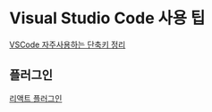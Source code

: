 # Visual Studio Code 사용 팁

[VSCode 자주사용하는 단축키 정리](https://github.com/JuJin1324/VSCode_Tips/wiki/VSCode-%EC%9E%90%EC%A3%BC%EC%82%AC%EC%9A%A9%ED%95%98%EB%8A%94-%EB%8B%A8%EC%B6%95%ED%82%A4-%EC%A0%95%EB%A6%AC)

## 플러그인
[리액트 플러그인](https://github.com/JuJin1324/VSCode_Tips/wiki/%EB%A6%AC%EC%95%A1%ED%8A%B8-%ED%94%8C%EB%9F%AC%EA%B7%B8%EC%9D%B8)
